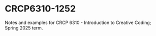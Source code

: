 # CRCP6310-1252
Notes and examples for CRCP 6310 - Introduction to Creative Coding; Spring 2025 term.
